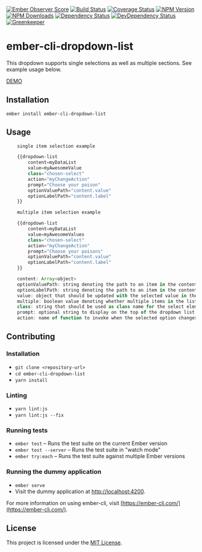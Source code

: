 [![Ember Observer Score](http://emberobserver.com/badges/ember-cli-dropdown-list.svg)](http://emberobserver.com/addons/ember-cli-dropdown-list)
[![Build Status](https://travis-ci.org/devotox/ember-cli-dropdown-list.svg)](http://travis-ci.org/devotox/ember-cli-dropdown-list)
[![Coverage Status](https://codecov.io/gh/devotox/ember-cli-dropdown-list/branch/master/graph/badge.svg)](https://codecov.io/gh/devotox/ember-cli-dropdown-list)
[![NPM Version](https://badge.fury.io/js/ember-cli-dropdown-list.svg)](http://badge.fury.io/js/ember-cli-dropdown-list)
[![NPM Downloads](https://img.shields.io/npm/dm/ember-cli-dropdown-list.svg)](https://www.npmjs.org/package/ember-cli-dropdown-list)
[![Dependency Status](https://david-dm.org/poetic/ember-cli-dropdown-list.svg)](https://david-dm.org/poetic/ember-cli-dropdown-list)
[![DevDependency Status](https://david-dm.org/poetic/ember-cli-dropdown-list/dev-status.svg)](https://david-dm.org/poetic/ember-cli-dropdown-list#info=devDependencies)
[![Greenkeeper](https://badges.greenkeeper.io/devotox/ember-cli-dropdown-list.svg)](https://greenkeeper.io/)

ember-cli-dropdown-list
==============================================================================

This dropdown supports single selections as well as multiple sections. See example usage below.

[DEMO](http://devotox.github.io/ember-cli-dropdown-list)

Installation
------------------------------------------------------------------------------

```
ember install ember-cli-dropdown-list
```


Usage
------------------------------------------------------------------------------

```javascript
	single item selection example

	{{dropdown-list
		content=myDataList
		value=myAwesomeValue
		class="chosen-select"
		action="myChangeAction"
		prompt="Choose your poison"
		optionValuePath="content.value"
		optionLabelPath="content.label"
	}}

	multiple item selection example

	{{dropdown-list
		content=myDataList
		value=myAwesomeValues
		class="chosen-select"
		action="myChangeAction"
		prompt="Choose your poisons"
		optionValuePath="content.value"
		optionLabelPath="content.label"
	}}

	content: Array<object>
	optionValuePath: string denoting the path to an item in the content array to use when updating the value property (see below for information on value)
	optionLabelPath: string denoting the path to an item in the content array to use as a nice string to render in the list item
	value: object that should be updated with the selected value in the dropdown list. The actual value set is dependent on the optionValuePath
	multiple: boolean value denoting whether multiple items in the list can be selected. Default is false.
	class: string that should be used as class name for the select element
	prompt: optional string to display on the top of the dropdown list when nothing is selected
	action: name of function to invoke when the selected option changes
```


Contributing
------------------------------------------------------------------------------

### Installation

* `git clone <repository-url>`
* `cd ember-cli-dropdown-list`
* `yarn install`

### Linting

* `yarn lint:js`
* `yarn lint:js --fix`

### Running tests

* `ember test` – Runs the test suite on the current Ember version
* `ember test --server` – Runs the test suite in "watch mode"
* `ember try:each` – Runs the test suite against multiple Ember versions

### Running the dummy application

* `ember serve`
* Visit the dummy application at [http://localhost:4200](http://localhost:4200).

For more information on using ember-cli, visit [https://ember-cli.com/](https://ember-cli.com/).

License
------------------------------------------------------------------------------

This project is licensed under the [MIT License](LICENSE.md).
